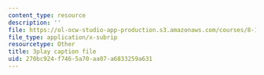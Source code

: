 ```yaml
---
content_type: resource
description: ''
file: https://ol-ocw-studio-app-production.s3.amazonaws.com/courses/8-13-14-experimental-physics-i-ii-junior-lab-fall-2016-spring-2017/270bc924f7465a70aa07a6833259a631_SDTtTSHr_yE.vtt
file_type: application/x-subrip
resourcetype: Other
title: 3play caption file
uid: 270bc924-f746-5a70-aa07-a6833259a631
---
```

